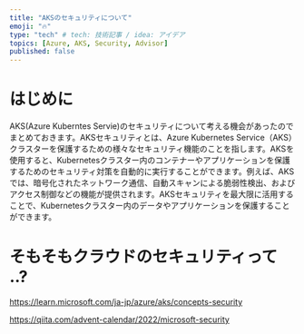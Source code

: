```yaml
---
title: "AKSのセキュリティについて"
emoji: "🔥"
type: "tech" # tech: 技術記事 / idea: アイデア
topics: [Azure, AKS, Security, Advisor]
published: false
---
```


# はじめに
AKS(Azure Kuberntes Servie)のセキュリティについて考える機会があったのでまとめておきます。AKSセキュリティとは、Azure Kubernetes Service（AKS）クラスターを保護するための様々なセキュリティ機能のことを指します。AKSを使用すると、Kubernetesクラスター内のコンテナーやアプリケーションを保護するためのセキュリティ対策を自動的に実行することができます。例えば、AKSでは、暗号化されたネットワーク通信、自動スキャンによる脆弱性検出、およびアクセス制御などの機能が提供されます。AKSセキュリティを最大限に活用することで、Kubernetesクラスター内のデータやアプリケーションを保護することができます。

# そもそもクラウドのセキュリティって ..?

https://learn.microsoft.com/ja-jp/azure/aks/concepts-security


https://qiita.com/advent-calendar/2022/microsoft-security
